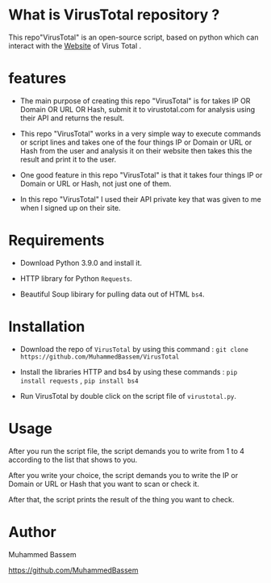 # What is VirusTotal repository ?
 This repo"VirusTotal" is an open-source script,  based on python which can interact with the [Website](https://www.virustotal.com/gui/home/search) of Virus Total .
 
 
# features 

  * The main purpose of creating this repo "VirusTotal" is for takes IP OR Domain OR URL OR Hash, submit it to virustotal.com for analysis using their API and returns the result.
  
  * This repo "VirusTotal" works in a very simple way to execute commands or script lines and takes one of the four things IP or Domain or URL or Hash from the user and analysis      it on their website then takes this the result and print it to the user.
  
  * One good feature in this repo "VirusTotal" is that it takes four things IP or Domain or URL or Hash, not just one of them.
  * In this repo "VirusTotal"  I used their API private key that was given to me when I signed up on their site.
 

# Requirements

 * Download Python 3.9.0 and install it.
 
 * HTTP library for Python `Requests`.
 
 * Beautiful Soup libirary for pulling data out of HTML `bs4`.


# Installation

 * Download the repo of `VirusTotal` by using this command : ```git clone https://github.com/MuhammedBassem/VirusTotal```
   
 * Install the libraries HTTP and bs4 by using these commands : `pip install requests` , `pip install bs4`
 
 * Run VirusTotal by double click on the script file of `virustotal.py`.

 # Usage
 
 After you run the script file, the script demands you to write from 1 to 4 according to the list that shows to you.
 
 After you write your choice, the script demands you to write the IP or Domain or URL or Hash that you want to scan or check it.
 
 After that, the script prints the result of the thing you want to check.
 
 
# Author 
 Muhammed Bassem
 
 https://github.com/MuhammedBassem
